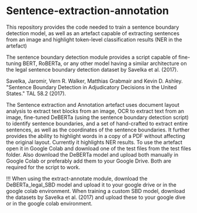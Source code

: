 # Sentence-extraction-annotation
This repository provides the code needed to train a sentence boundary detection model, as well as an artefact capable of extracting sentences from an image and highlight token-level classification results (NER in the artefact)

The sentence boundary detection module provides a script capable of fine-tuning BERT, RoBERTa, or any other model having a similar architecture on the legal sentence boundary detection dataset by Savelka et al. (2017). 

Savelka, Jaromir, Vern R. Walker, Matthias Grabmair and Kevin D. Ashley. "Sentence Boundary Detection in Adjudicatory Decisions in the United States." TAL 58.2 (2017).

The Sentence extraction and Annotation artefact uses document layout analysis to extract text blocks from an image, OCR to extract text from an image, fine-tuned DeBERTa (using the sentence boundary detection script) to identify sentence boundaries, and a set of hand-crafted to extract entire sentences, as well as the coordinates of the sentence boundaries. It further provides the ability to highlight words in a copy of a PDF without affecting the original layout. Currently it highlights NER results. To use the artefact open it in Google Colab and download one of the test files from the test files folder. Also download the DeBERTa model and upload both manually in Google Colab or preferably add them to your Google Drive. Both are required for the script to work.


!!!
When using the extract-annotate module, download the DeBERTa_legal_SBD model and upload it to your google drive or in the google colab environment.
When training a custom SBD model, download the datasets by Savelka et al. (2017) and upload these to your google dive or in the google colab environment.
